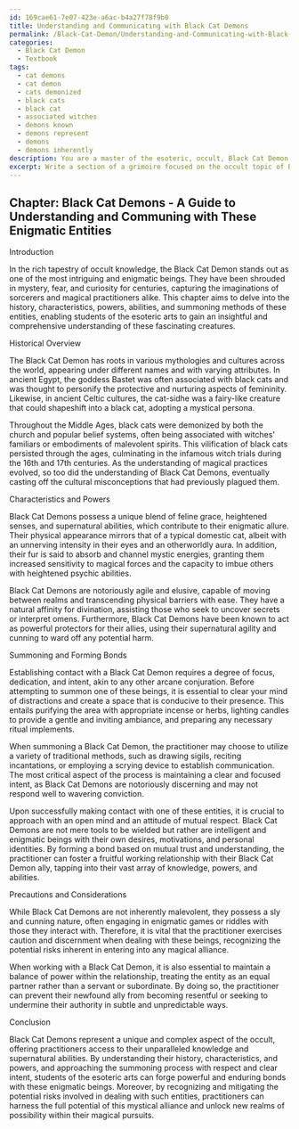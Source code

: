 ```yaml
---
id: 169cae61-7e07-423e-a6ac-b4a27f78f9b0
title: Understanding and Communicating with Black Cat Demons
permalink: /Black-Cat-Demon/Understanding-and-Communicating-with-Black-Cat-Demons/
categories:
  - Black Cat Demon
  - Textbook
tags:
  - cat demons
  - cat demon
  - cats demonized
  - black cats
  - black cat
  - associated witches
  - demons known
  - demons represent
  - demons
  - demons inherently
description: You are a master of the esoteric, occult, Black Cat Demon and education, you have written many textbooks on the subject in ways that provide students with rich and deep understanding of the subject. You are being asked to write textbook-like sections on a topic and you do it with full context, explainability, and reliability in accuracy to the true facts of the topic at hand, in a textbook style that a student would easily be able to learn from, in a rich, engaging, and contextual way. Always include relevant context (such as formulas and history), related concepts, and in a way that someone can gain deep insights from.
excerpt: Write a section of a grimoire focused on the occult topic of Black Cat Demons, exploring their history, characteristics, powers, and abilities. Additionally, include information on summoning or forming a working relationship with these entities, as well as the precautions one must take when dealing with Black Cat Demons. Provide a detailed and coherent explanation that will allow students of the esoteric arts to gain a deep understanding of these enigmatic beings.
---
```

## Chapter: Black Cat Demons - A Guide to Understanding and Communing with These Enigmatic Entities

Introduction

In the rich tapestry of occult knowledge, the Black Cat Demon stands out as one of the most intriguing and enigmatic beings. They have been shrouded in mystery, fear, and curiosity for centuries, capturing the imaginations of sorcerers and magical practitioners alike. This chapter aims to delve into the history, characteristics, powers, abilities, and summoning methods of these entities, enabling students of the esoteric arts to gain an insightful and comprehensive understanding of these fascinating creatures.

Historical Overview

The Black Cat Demon has roots in various mythologies and cultures across the world, appearing under different names and with varying attributes. In ancient Egypt, the goddess Bastet was often associated with black cats and was thought to personify the protective and nurturing aspects of femininity. Likewise, in ancient Celtic cultures, the cat-sidhe was a fairy-like creature that could shapeshift into a black cat, adopting a mystical persona.

Throughout the Middle Ages, black cats were demonized by both the church and popular belief systems, often being associated with witches’ familiars or embodiments of malevolent spirits. This vilification of black cats persisted through the ages, culminating in the infamous witch trials during the 16th and 17th centuries. As the understanding of magical practices evolved, so too did the understanding of Black Cat Demons, eventually casting off the cultural misconceptions that had previously plagued them.

Characteristics and Powers

Black Cat Demons possess a unique blend of feline grace, heightened senses, and supernatural abilities, which contribute to their enigmatic allure. Their physical appearance mirrors that of a typical domestic cat, albeit with an unnerving intensity in their eyes and an otherworldly aura. In addition, their fur is said to absorb and channel mystic energies, granting them increased sensitivity to magical forces and the capacity to imbue others with heightened psychic abilities.

Black Cat Demons are notoriously agile and elusive, capable of moving between realms and transcending physical barriers with ease. They have a natural affinity for divination, assisting those who seek to uncover secrets or interpret omens. Furthermore, Black Cat Demons have been known to act as powerful protectors for their allies, using their supernatural agility and cunning to ward off any potential harm.

Summoning and Forming Bonds

Establishing contact with a Black Cat Demon requires a degree of focus, dedication, and intent, akin to any other arcane conjuration. Before attempting to summon one of these beings, it is essential to clear your mind of distractions and create a space that is conducive to their presence. This entails purifying the area with appropriate incense or herbs, lighting candles to provide a gentle and inviting ambiance, and preparing any necessary ritual implements.

When summoning a Black Cat Demon, the practitioner may choose to utilize a variety of traditional methods, such as drawing sigils, reciting incantations, or employing a scrying device to establish communication. The most critical aspect of the process is maintaining a clear and focused intent, as Black Cat Demons are notoriously discerning and may not respond well to wavering conviction.

Upon successfully making contact with one of these entities, it is crucial to approach with an open mind and an attitude of mutual respect. Black Cat Demons are not mere tools to be wielded but rather are intelligent and enigmatic beings with their own desires, motivations, and personal identities. By forming a bond based on mutual trust and understanding, the practitioner can foster a fruitful working relationship with their Black Cat Demon ally, tapping into their vast array of knowledge, powers, and abilities.

Precautions and Considerations

While Black Cat Demons are not inherently malevolent, they possess a sly and cunning nature, often engaging in enigmatic games or riddles with those they interact with. Therefore, it is vital that the practitioner exercises caution and discernment when dealing with these beings, recognizing the potential risks inherent in entering into any magical alliance.

When working with a Black Cat Demon, it is also essential to maintain a balance of power within the relationship, treating the entity as an equal partner rather than a servant or subordinate. By doing so, the practitioner can prevent their newfound ally from becoming resentful or seeking to undermine their authority in subtle and unpredictable ways.

Conclusion

Black Cat Demons represent a unique and complex aspect of the occult, offering practitioners access to their unparalleled knowledge and supernatural abilities. By understanding their history, characteristics, and powers, and approaching the summoning process with respect and clear intent, students of the esoteric arts can forge powerful and enduring bonds with these enigmatic beings. Moreover, by recognizing and mitigating the potential risks involved in dealing with such entities, practitioners can harness the full potential of this mystical alliance and unlock new realms of possibility within their magical pursuits.
